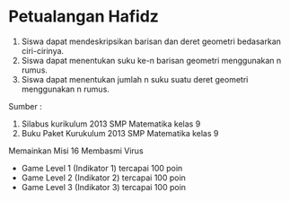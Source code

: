 # Petualangan Hafidz

1. Siswa dapat mendeskripsikan barisan dan deret geometri bedasarkan ciri-cirinya.
2. Siswa dapat menentukan suku ke-n barisan geometri menggunakan n rumus.
2. Siswa dapat menentukan jumlah n suku suatu deret geometri menggunakan n rumus.

Sumber :
1. Silabus kurikulum 2013 SMP Matematika kelas 9
2. Buku Paket Kurukulum 2013 SMP Matematika kelas 9

Memainkan Misi 16 Membasmi Virus

* Game Level 1 (Indikator 1) tercapai 100 poin
* Game Level 2 (Indikator 2) tercapai 100 poin
* Game Level 3 (Indikator 3) tercapai 100 poin